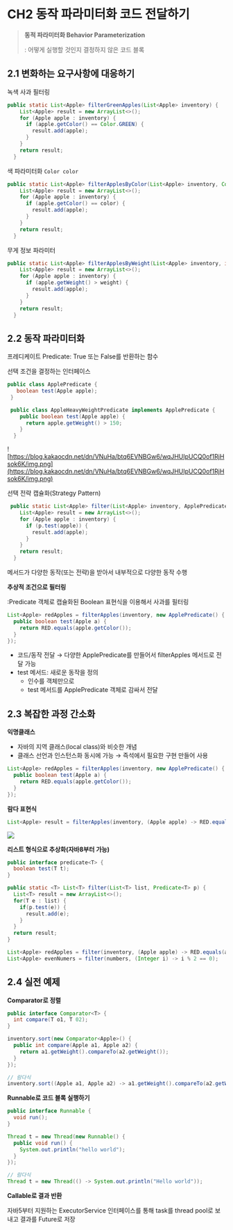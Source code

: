 # CH2 동작 파라미터화 코드 전달하기

> **동적 파라미터화 Behavior Parameterization**
> 
> : 어떻게 실행할 것인지 결정하지 않은 코드 블록



## 2.1 변화하는 요구사항에 대응하기

녹색 사과 필터링

```java
public static List<Apple> filterGreenApples(List<Apple> inventory) {
    List<Apple> result = new ArrayList<>();
    for (Apple apple : inventory) {
      if (apple.getColor() == Color.GREEN) {
        result.add(apple);
      }
    }
    return result;
  }
```

색 파라미터화 `Color color`

```java
public static List<Apple> filterApplesByColor(List<Apple> inventory, Color color) {
    List<Apple> result = new ArrayList<>();
    for (Apple apple : inventory) {
      if (apple.getColor() == color) {
        result.add(apple);
      }
    }
    return result;
  }
```

무게 정보 파라미터

```java
public static List<Apple> filterApplesByWeight(List<Apple> inventory, int weight) {
    List<Apple> result = new ArrayList<>();
    for (Apple apple : inventory) {
      if (apple.getWeight() > weight) {
        result.add(apple);
      }
    }
    return result;
  }
```



## 2.2 동작 파라미터화

프레디케이트 Predicate: True 또는 False를 반환하는 함수

선택 조건을 결정하는 인터페이스

```java
public class ApplePredicate {
   boolean test(Apple apple);
 }

 public class AppleHeavyWeightPredicate implements ApplePredicate {
    public boolean test(Apple apple) {
      return apple.getWeight() > 150;
    }
  }
```

![https://blog.kakaocdn.net/dn/VNuHa/btq6EVNBGw6/wqJHUIpUCQ0of1RjHsok6K/img.png](https://blog.kakaocdn.net/dn/VNuHa/btq6EVNBGw6/wqJHUIpUCQ0of1RjHsok6K/img.png)

선택 전략 캡슐화(Strategy Pattern)

```java
 public static List<Apple> filter(List<Apple> inventory, ApplePredicate p) {
    List<Apple> result = new ArrayList<>();
    for (Apple apple : inventory) {
      if (p.test(apple)) {
        result.add(apple);
      }
    }
    return result;
  }
```

메서드가 다양한 동작(또는 전략)을 받아서 내부적으로 다양한 동작 수행

**추상적 조건으로 필터링**

:Predicate 객체로 캡슐화된 Boolean 표현식을 이용해서 사과를 필터링

```java
List<Apple> redApples = filterApples(inventory, new ApplePredicate() {
  public boolean test(Apple a) {
    return RED.equals(apple.getColor());
  }
});
```

- 코드/동작 전달 → 다양한 ApplePredicate를 만들어서 filterApples 메서드로 전달 가능
- test 메서드: 새로운 동작을 정의
  - 인수를 객체만으로
  - test 메서드를 ApplePredicate 객체로 감싸서 전달
  
  

## 2.3 복잡한 과정 간소화

**익명클래스**

- 자바의 지역 클래스(local class)와 비슷한 개념
- 클래스 선언과 인스턴스화 동시에 가능 → 즉석에서 필요한 구현 만들어 사용

```java
List<Apple> redApples = filterApples(inventory, new ApplePredicate() {
  public boolean test(Apple a) {
    return RED.equals(apple.getColor());
  }
});
```

**람다 표현식**

```java
List<Apple> result = filterApples(inventory, (Apple apple) -> RED.equals(apple.getColor()));
```

![](C:\Users\NAMEUNSEONG\AppData\Roaming\marktext\images\2022-10-19-22-41-02-image.png)



**리스트 형식으로 추상화(자바8부터 가능)**

```java
public interface predicate<T> {
  boolean test(T t);
}

public static <T> List<T> filter(List<T> list, Predicate<T> p) {
  List<T> result = new ArrayList<>();
  for(T e : list) {
    if(p.test(e)) {
      result.add(e);
    }
  }
  return result;
}

List<Apple> redApples = filter(inventory, (Apple apple) -> RED.equals(apple.getColor()));
List<Apple> evenNumers = filter(numbers, (Integer i) -> i % 2 == 0);
```

## 2.4 실전 예제

**Comparator로 정렬**

```java
public interface Comparator<T> {
  int compare(T o1, T 02);
}

inventory.sort(new Comparator<Apple>() {
  public int compare(Apple a1, Apple a2) {
    return a1.getWeight().compareTo(a2.getWeight());
  }
});

// 람다식
inventory.sort((Apple a1, Apple a2) -> a1.getWeight().compareTo(a2.getWeight()));
```

**Runnable로 코드 블록 실행하기**

```java
public interface Runnable {
  void run();
}

Thread t = new Thread(new Runnable() {
  public void run() {
    System.out.println("hello world");
  }
});

// 람다식
Thread t = new Thread(() -> System.out.println("Hello world"));
```

**Callable로 결과 반환**

자바5부터 지원하는 ExecutorService 인터페이스를 통해 task를 thread pool로 보내고 결과를 Future로 저장
